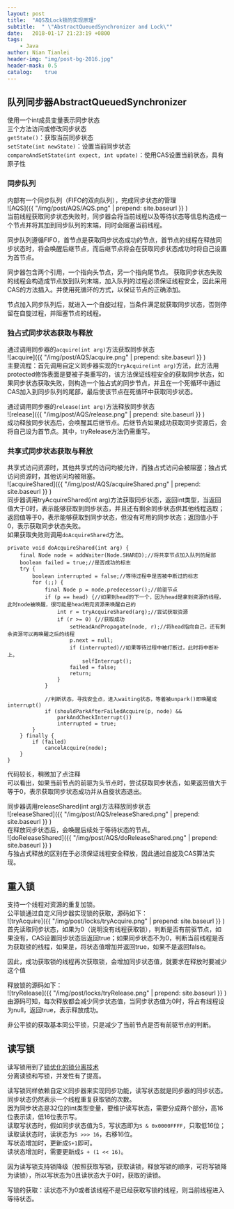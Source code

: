 ```yaml
---
layout: post
title:  "AQS及Lock锁的实现原理"
subtitle:  " \"AbstractQueuedSynchronizer and Lock\""
date:   2018-01-17 21:23:19 +0800
tags:
    - Java
author: Nian Tianlei
header-img: "img/post-bg-2016.jpg"
header-mask: 0.5
catalog:    true
---
```


## 队列同步器AbstractQueuedSynchronizer
使用一个int成员变量表示同步状态  
三个方法访问或修改同步状态  
`getState()`：获取当前同步状态  
`setState(int newState)`：设置当前同步状态  
`compareAndSetState(int expect, int update)`：使用CAS设置当前状态，具有原子性  

### 同步队列
内部有一个同步队列（FIFO的双向队列），完成同步状态的管理   
![AQS]({{ "/img/post/AQS/AQS.png" | prepend: site.baseurl }} )  
当前线程获取同步状态失败时，同步器会将当前线程以及等待状态等信息构造成一个节点并将其加到同步队列的末端，同时会阻塞当前线程。  

同步队列遵循FIFO，首节点是获取同步状态成功的节点，首节点的线程在释放同步状态时，将会唤醒后继节点，而后继节点将会在获取同步状态成功时将自己设置为首节点。  

同步器包含两个引用，一个指向头节点，另一个指向尾节点。 获取同步状态失败的线程会构造成节点放到队列末端，加入队列的过程必须保证线程安全，因此采用CAS的方法插入。并使用死循环的方式，以保证节点的正确添加。  

节点加入同步队列后，就进入一个自旋过程，当条件满足就获取同步状态，否则停留在自旋过程，并阻塞节点的线程。  
### 独占式同步状态获取与释放
通过调用同步器的`acquire(int arg)`方法获取同步状态  
![acquire]({{ "/img/post/AQS/acquire.png" | prepend: site.baseurl }} )  
主要流程：首先调用自定义同步器实现的`tryAcquire(int arg)`方法，此方法用protected修饰表面是要被子类重写的，该方法保证线程安全的获取同步状态，如果同步状态获取失败，则构造一个独占式的同步节点，并且在一个死循环中通过CAS加入到同步队列的尾部，最后使该节点在死循环中获取同步状态。  

通过调用同步器的`release(int arg)`方法释放同步状态  
![release]({{ "/img/post/AQS/release.png" | prepend: site.baseurl }} )  
成功释放同步状态后，会唤醒其后继节点。后继节点如果成功获取同步资源后，会将自己设为首节点。其中，tryRelease方法仍需重写。  

### 共享式同步状态获取与释放
共享式访问资源时，其他共享式的访问均被允许，而独占式访问会被阻塞；独占式访问资源时，其他访问均被阻塞。  
![acquireShared]({{ "/img/post/AQS/acquireShared.png" | prepend: site.baseurl }} )   
同步器调用tryAcquireShared(int arg)方法获取同步状态，返回int类型，当返回值大于0时，表示能够获取到同步状态，并且还有剩余同步状态供其他线程选取；返回值等于0，表示能够获取到同步状态，但没有可用的同步状态；返回值小于0，表示获取同步状态失败。  
如果获取失败则调用`doAcquireShared`方法。  
```
private void doAcquireShared(int arg) {
    final Node node = addWaiter(Node.SHARED);//将共享节点加入队列的尾部
    boolean failed = true;//是否成功的标志
    try {
        boolean interrupted = false;//等待过程中是否被中断过的标志
        for (;;) {
            final Node p = node.predecessor();//前驱节点
            if (p == head) {//如果到head的下一个，因为head是拿到资源的线程，此时node被唤醒，很可能是head用完资源来唤醒自己的
                int r = tryAcquireShared(arg);//尝试获取资源
                if (r >= 0) {//获取成功
                    setHeadAndPropagate(node, r);//将head指向自己，还有剩余资源可以再唤醒之后的线程
                    p.next = null;  
                    if (interrupted)//如果等待过程中被打断过，此时将中断补上。
                        selfInterrupt();
                    failed = false;
                    return;
                }
            }
            
            //判断状态，寻找安全点，进入waiting状态，等着被unpark()即唤醒或interrupt()
            if (shouldParkAfterFailedAcquire(p, node) &&
                parkAndCheckInterrupt())
                interrupted = true;
        }
    } finally {
        if (failed)
            cancelAcquire(node);
    }
}
```
代码较长，稍微加了点注释  
可以看出，如果当前节点的前驱为头节点时，尝试获取同步状态，如果返回值大于等于0，表示获取同步状态成功并从自旋状态退出。  

同步器调用releaseShared(int arg)方法释放同步状态  
![releaseShared]({{ "/img/post/AQS/releaseShared.png" | prepend: site.baseurl }} )   
在释放同步状态后，会唤醒后续处于等待状态的节点。  
![doReleaseShared]({{ "/img/post/AQS/doReleaseShared.png" | prepend: site.baseurl }} )   
与独占式释放的区别在于必须保证线程安全释放，因此通过自旋及CAS算法实现。  

## 重入锁
支持一个线程对资源的重复加锁。  
公平锁通过自定义同步器实现锁的获取，源码如下：  
![tryAcquire]({{ "/img/post/locks/tryAcquire.png" | prepend: site.baseurl }} )  
首先读取同步状态，如果为0（说明没有线程获取锁），判断是否有前驱节点，如果没有，CAS设置同步状态后返回true；如果同步状态不为0，判断当前线程是否为获取锁的线程，如果是，将状态值增加并返回true，如果不是返回false。  

因此，成功获取锁的线程再次获取锁，会增加同步状态值，就要求在释放时要减少这个值  

释放锁的源码如下：  
![tryRelease]({{ "/img/post/locks/tryRelease.png" | prepend: site.baseurl }} )  
由源码可知，每次释放都会减少同步状态值，当同步状态值为0时，将占有线程设为null，返回true，表示释放成功。  

非公平锁的获取基本同公平锁，只是减少了当前节点是否有前驱节点的判断。  

## 读写锁
读写锁用到了[锁优化的锁分离技术](http://niantianlei.com/2018/01/09/lock-optimization/)  
分离读锁和写锁，并发性有了提高。  

读写锁同样依赖自定义同步器来实现同步功能，读写状态就是同步器的同步状态。  
同步状态仍然表示一个线程重复获取锁的次数。   
因为同步状态是32位的int类型变量，要维护读写状态，需要分成两个部分，高16位表示读，低16位表示写。  
读取写状态时，假如同步状态值为S，写状态即为`S & 0x0000FFFF`，只取低16位；  
读取读状态时，读状态为`S >>> 16`，右移16位。  
写状态增加时，更新成`S+1`即可。  
读状态增加时，需要更新成`S + (1 << 16)`。  

因为读写锁支持锁降级（按照获取写锁，获取读锁，释放写锁的顺序，可将写锁降为读锁），所以写状态为0且读状态大于0时，获取的读锁。  

写锁的获取：读状态不为0或者该线程不是已经获取写锁的线程，则当前线程进入等待状态。  
   